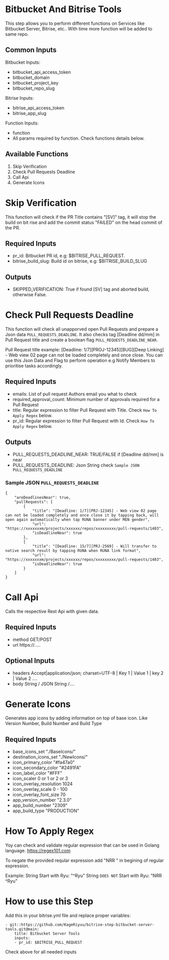 # Bitbucket And Bitrise Tools

This step allows you to perform different functions on Services like Bitbucket Server, Bitrise, etc..
With time more function will be added to same repo.

## Common Inputs

Bitbucket Inputs:
- bitbucket_api_access_token
- bitbucket_domain
- bitbucket_project_key
- bitbucket_repo_slug

Bitrise Inputs:
- bitrise_api_access_token
- bitrise_app_slug

Function Inputs:
- function
- All params required by function. Check functions details below.

## Available Functions

1. Skip Verification
2. Check Pull Requests Deadline
3. Call Api
4. Generate Icons

# Skip Verification
This function will check if the PR Title contains "[SV]" tag, it will stop the build on bit rise and add the commit status "FAILED" on the head commit of the PR.

## Required Inputs
- pr_id:                    Bitbucket PR id, e.g: $BITRISE_PULL_REQUEST.
- bitrise_build_slug:       Build id on bitrise, e.g: $BITRISE_BUILD_SLUG

## Outputs
- SKIPPED_VERIFICATION:        True if found [SV] tag and aborted build, otherwise False.

# Check Pull Requests Deadline
This function will check all unapporved open Pull Requests and prepare a Json data `PULL_REQUESTS_DEADLINE`. It also checks tag [Deadline dd/mm] in Pull Request title and create a boolean flag `PULL_REQUESTS_DEADLINE_NEAR`. 

Pull Request title example:
[Deadline: 1/7][PROJ-12345][BUG][Deep Linking] - Web view 02 page can not be loaded completely and once close.
You can use this Json Data and Flag to perform operation e.g Notify Members to prioritise tasks accordingly.

## Required Inputs
- emails:                       List of pull request Authors email you what to check
- required_approval_count:      Minimum number of approvals required for a Pull Request
- title:                        Regular expression to filter Pull Request with Title. Check `How To Apply Regex` below.
- pr_id:                        Regular expression to filter Pull Request with Id. Check `How To Apply Regex` below.

## Outputs
- PULL_REQUESTS_DEADLINE_NEAR:      TRUE/FALSE if [Deadline dd/mm] is near 
- PULL_REQUESTS_DEADLINE:           Json String check `Sample JSON PULL_REQUESTS_DEADLINE`

### Sample JSON `PULL_REQUESTS_DEADLINE`
```
{
    "areDeadlinesNear": true,
    "pullRequests": [
        {
            "title": "[Deadline: 1/7][PRJ-12345] - Web view 02 page can not be loaded completely and once close it by tapping back, will open again automatically when tap RUNA banner under MEN gender",
            "url": "https://xxxxxxxm/projects/xxxxxx/repos/xxxxxxxxx/pull-requests/1403",
            "isDeadlineNear": true
        },
        {
            "title": "[Deadline: 15/7][PRJ-2569] - Will transfer to native search result by tapping RUNA when RUNA link format",
            "url": "https://xxxxxxxm/projects/xxxxxx/repos/xxxxxxxxx/pull-requests/1403",
            "isDeadlineNear": true
        }
    ]
}
```
# Call Api
Calls the respective Rest Api with given data.

## Required Inputs
- method            GET/POST
- url               https://.....

## Optional Inputs
- headers           Accept|application/json; charset=UTF-8 | Key 1 | Value 1 | key 2 | Value 2 ....
- body              String / JSON String /....

# Generate Icons
Generates app icons by adding information on top of base icon. Like Version Number, Build Number and Build Type

## Required Inputs

- base_icons_set                    "./BaseIcons/"
- destination_icons_set             "./NewIcons/"
- icon_primary_color                "#fa47a0"
- icon_secondary_color              "#2491FA"
- icon_label_color                  "#FFF"
- icon_scaler                       0 or 1 or 2 or 3
- icon_overlay_resolution           1024
- icon_overlay_scale                0 - 100
- icon_overlay_font_size            70
- app_version_number                "2.3.0"
- app_build_number                  "2309"
- app_build_type                    "PRODUCTION"

# How To Apply Regex

Yoy can check and validate regular expression that can be used in Golang language.
https://regex101.com

To negate the provided reqular expression add "NRR " in begining of regular expression.

Example:
String Start with Ryu: "^Ryu"
String `DOES NOT` Start with Ryu: "NRR ^Ryu"

# How to use this Step

Add this in your bitrise.yml file and replace proper variables:

```
- git::https://github.com/KageRiyuu/bitrise-step-bitbucket-server-tools.git@main:
    title: Bitbucket Server Tools
    inputs:
    - pr_id: $BITRISE_PULL_REQUEST
```
Check above for all needed inputs